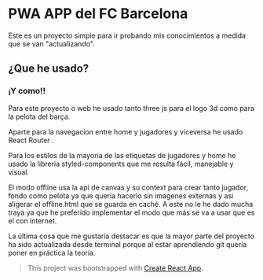 # PWA APP del FC Barcelona

Este es un proyecto simple para ir probando mis conocimientos a medida que se van "actualizando".

## ¿Que he usado?

### ¡Y como!!
Para este proyecto o web he usado tanto three js para el logo 3d como para la pelota del barça.

Aparte para la navegacion entre home y jugadores y viceversa he usado React Router .

Para los estilos de la mayoria de las etiquetas de jugadores y home he usado la libreria styled-components que me resulta fácil, manejable y visual.

El modo offline usa la api de canvas y su context para crear tanto jugador, fondo como pelota ya que queria hacerlo sin imagenes externas y asi aligerar el offline.html que se guarda en caché.
A este no le he dado mucha traya ya que he preferido implementar el modo que más se va a usar que es el con internet.

La última cosa que me gustaría destacar es que la mayor parte del proyecto ha sido actualizada desde terminal porque al estar aprendiendo git quería poner en práctica la teoría.

> This project was bootstrapped with [Create React App](https://github.com/facebook/create-react-app).

